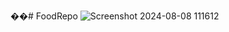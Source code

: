��#   F o o d R e p o 
 
 ![Screenshot 2024-08-08 111612](https://github.com/user-attachments/assets/f0552c49-268f-4a41-8621-890d70b69715)
